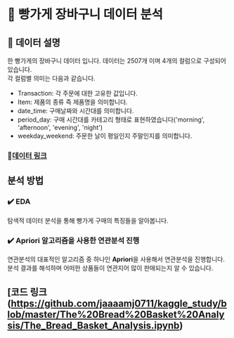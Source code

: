 # :bread: 빵가게 장바구니 데이터 분석

## :page_facing_up: 데이터 설명

한 빵가게의 장바구니 데이터 입니다. 데이터는 2507개 이며 4개의 컬럼으로 구성되어 있습니다.  
각 컬럼별 의미는 다음과 같습니다.

- Transaction: 각 주문에 대한 고유한 값입니다.
- Item: 제품의 종류 즉 제품명을 의미합니다.
- date_time: 구매날짜와 시간대를 의미합니다.
- period_day: 구매 시간대를 카테고리 형태로 표현하였습니다('morning', 'afternoon', 'evening', 'night')
- weekday_weekend: 주문한 날이 평일인지 주말인지를 의미합니다.

### :link:[데이터 링크](https://www.kaggle.com/mittalvasu95/the-bread-basket)

## 분석 방법

### :heavy_check_mark: EDA 

탐색적 데이터 분석을 통해 빵가게 구매의 특징들을 알아봅니다. 

### :heavy_check_mark: Apriori 알고리즘을 사용한 연관분석 진행

연관분석의 대표적인 알고리즘 중 하나인 **Apriori**을 사용해서 연관분석을 진행합니다. 
분석 결과를 해석하며 어떠한 상품들이 연관지어 많이 판매되는지 알 수 있습니다.

## [코드 링크(https://github.com/jaaaamj0711/kaggle_study/blob/master/The%20Bread%20Basket%20Analysis/The_Bread_Basket_Analysis.ipynb)


